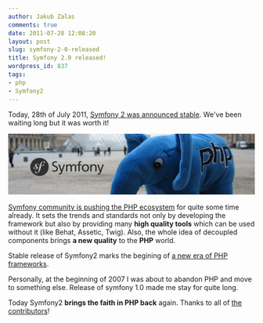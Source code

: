 ```yaml
---
author: Jakub Zalas
comments: true
date: 2011-07-28 12:08:20
layout: post
slug: symfony-2-0-released
title: Symfony 2.0 released!
wordpress_id: 837
tags:
- php
- Symfony2
---
```


Today, 28th of July 2011, [Symfony 2 was announced stable](http://symfony.com/blog/symfony-2-0). We've been waiting long but it was worth it!


<div class="text-center">
    <img src="/uploads/wp/2011/07/symfonylab-header.png" title="ElePHPant in Paris" alt="ElePHPant in Paris" class="img-responsive" />
</div>


[Symfony community is pushing the PHP ecosystem](http://pooteeweet.org/blog/0/1915) for quite some time already. It sets the trends and standards not only by developing the framework but also by providing many **high quality tools** which can be used without it (like Behat, Assetic, Twig). Also, the whole idea of decoupled components brings **a new quality** to the **PHP** world.

Stable release of Symfony2 marks the begining of [a new era of PHP frameworks](http://blog.webspecies.co.uk/2011-05-23/the-new-era-of-php-frameworks.html).

Personally, at the beginning of 2007 I was about to abandon PHP and move to something else. Release of symfony 1.0 made me stay for quite long.

Today Symfony2 **brings the faith in PHP back** again. Thanks to all of [the contributors](http://symfony.com/contributors)!


